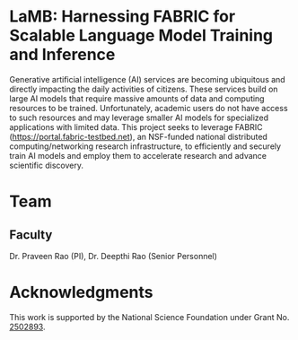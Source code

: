 # LaMB: Harnessing FABRIC for Scalable Language Model Training and Inference

Generative artificial intelligence (AI) services are becoming ubiquitous and directly impacting the daily activities of citizens. These services build on large AI models that require massive amounts of data and computing resources to be trained. Unfortunately, academic users do not have access to such resources and may leverage smaller AI models for specialized applications with limited data. This project seeks to leverage FABRIC (https://portal.fabric-testbed.net), an NSF-funded national distributed computing/networking research infrastructure, to efficiently and securely train AI models and employ them to accelerate research and advance scientific discovery.

# Team

## Faculty
Dr. Praveen Rao (PI), Dr. Deepthi Rao (Senior Personnel) 

# Acknowledgments
This work is supported by the National Science Foundation under Grant No. [2502893](https://www.nsf.gov/awardsearch/showAward?AWD_ID=2502893&HistoricalAwards=false).








